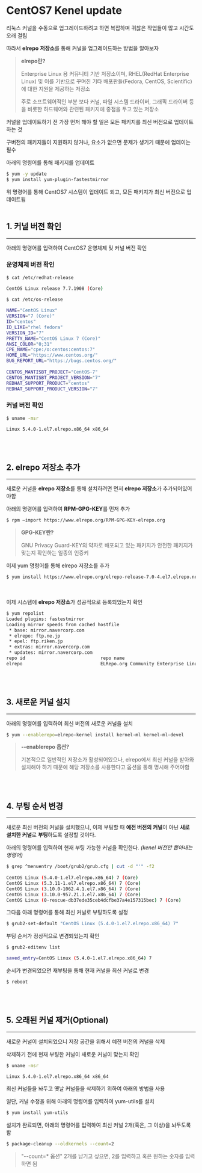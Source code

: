 CentOS7 Kenel update
=======================================

리눅스 커널을 수동으로 업그레이드하려고 하면 복잡하며 귀찮은 작업들이 많고 시간도 오래 걸림

따라서 **elrepo** **저장소**를 통해 커널을 업그레이드하는 방법을 알아보자

> **elrepo란?**
>
> Enterprise Linux 용 커뮤니티 기반 저장소이며, RHEL(RedHat Enterprise Linux) 및 이를 기반으로 꾸며진 기타 배포판들(Fedora, CentOS, Scientific)에 대한 지원을 제공하는 저장소  
 > 
> 주로 소프트웨어적인 부분 보다 커널, 파일 시스템 드라이버, 그래픽 드라이버 등을 비롯한 하드웨어와 관련된 패키지에 중점을 두고 있는 저장소

커널을 업데이트하기 전 가장 먼저 해야 할 일은 모든 패키지를 최신 버전으로 업데이트하는 것

구버전의 패키지들이 지원하지 않거나, 요소가 없으면 문제가 생기기 때문에 업데이는 필수

아래의 명령어를 통해 패키지를 업데이트

```bash
$ yum -y update
$ yum install yum-plugin-fastestmirror
```

위 명령어를 통해 CentOS7 시스템이 업데이트 되고, 모든 패키지가 최신 버전으로 업데이트됨
<br></br>

## 1. 커널 버전 확인
-----------------------

아래의 명령어를 입력하여 CentOS7 운영체제 및 커널 버전 확인

### 운영체제 버전 확인
```bash
$ cat /etc/redhat-release

CentOS Linux release 7.7.1908 (Core)
```

```bash
$ cat /etc/os-release
 
NAME="CentOS Linux"
VERSION="7 (Core)"
ID="centos"
ID_LIKE="rhel fedora"
VERSION_ID="7"
PRETTY_NAME="CentOS Linux 7 (Core)"
ANSI_COLOR="0;31"
CPE_NAME="cpe:/o:centos:centos:7"
HOME_URL="https://www.centos.org/"
BUG_REPORT_URL="https://bugs.centos.org/"
 
CENTOS_MANTISBT_PROJECT="CentOS-7"
CENTOS_MANTISBT_PROJECT_VERSION="7"
REDHAT_SUPPORT_PRODUCT="centos"
REDHAT_SUPPORT_PRODUCT_VERSION="7"
```


### 커널 버전 확인
```bash
$ uname -msr

Linux 5.4.0-1.el7.elrepo.x86_64 x86_64
```

<br></br>
## 2. elrepo 저장소 추가
------------------------------------------
새로운 커널을 **elrepo 저장소**를 통해 설치하려면 먼저 **elrepo 저장소**가 추가되어있어야함

아래의 명령어를 입력하여 **RPM-GPG-KEY**를 먼저 추가
```bash
$ rpm —import https://www.elrepo.org/RPM-GPG-KEY-elrepo.org
```
> **GPG-KEY란?**
>
> GNU Privacy Guard-KEY의 약자로 배포되고 있는 패키지가 안전한 패키지가 맞는지 확인하는 일종의 인증키

이제 yum 명령어를 통해 elrepo 저장소를 추가

```bash
$ yum install https://www.elrepo.org/elrepo-release-7.0-4.el7.elrepo.noarch.rpm
```
<br></br>
이제 시스템에 **elrepo 저장소**가 성공적으로 등록되었는지 확인

```bash
$ yum repolist
Loaded plugins: fastestmirror
Loading mirror speeds from cached hostfile
 * base: mirror.navercorp.com
 * elrepo: ftp.ne.jp
 * epel: ftp.riken.jp
 * extras: mirror.navercorp.com
 * updates: mirror.navercorp.com
repo id                            repo name                                                              status                                   base/7/x86_64                      CentOS-7 - Base                                                        10,072      
elrepo                             ELRepo.org Community Enterprise Linux Repository - el7                    150           epel/x86_64                        Extra Packages for Enterprise Linux 7 - x86_64                         13,758        extras/7/x86_64                    CentOS-7 - Extras                                                         512    updates/7/x86_64                   CentOS-7 - Updates                                                      4,135       repolist: 28,627
```
<br></br>

## 3. 새로운 커널 설치
-----------------------
아래의 명령어를 입력하여 최신 버전의 새로운 커널을 설치
```bash
$ yum --enablerepo=elrepo-kernel install kernel-ml kernel-ml-devel
```
> **--enablerepo 옵션?**
>
> 기본적으로 일반적인 저장소가 활성되어있으나, elrepo에서 최신 커널을 받아와 설치해야 하기 때문에 해당 저장소를 사용한다고 옵션을 통해 명시해 주어야함

<br>
</br>

## 4. 부팅 순서 변경
---------------------
새로운 최신 버전의 커널을 설치했으니, 이제 부팅할 때 **예전 버전의 커널**이 아닌 **새로 설치한 커널**로 **부팅**하도록 설정할 것이다.

아래의 명령어를 입력하여 현재 부팅 가능한 커널을 확인한다. *(kenel 버전만 뽑아내는 명령어)*

```bash
$ grep ^menuentry /boot/grub2/grub.cfg | cut -d "'" -f2
 
CentOS Linux (5.4.0-1.el7.elrepo.x86_64) 7 (Core)
CentOS Linux (5.3.11-1.el7.elrepo.x86_64) 7 (Core)
CentOS Linux (3.10.0-1062.4.1.el7.x86_64) 7 (Core)
CentOS Linux (3.10.0-957.21.3.el7.x86_64) 7 (Core)
CentOS Linux (0-rescue-db37ede35ceb4dcfbe37a4e157315bec) 7 (Core)

```

그다음 아래 명령어를 통해 최신 커널로 부팅하도록 설정

```bash
$ grub2-set-default "CentOS Linux (5.4.0-1.el7.elrepo.x86_64) 7"
```

부팅 순서가 정상적으로 변경되었는지 확인

```bash
$ grub2-editenv list

saved_entry=CentOS Linux (5.4.0-1.el7.elrepo.x86_64) 7
```

순서가 변경되었으면 재부팅을 통해 현재 커널을 최신 커널로 변경

```bash
$ reboot
```

<br></br>
## 5. 오래된 커널 제거(Optional)
---------------------------------------------
새로운 커널이 설치되었으니 저장 공간을 위해서 예전 버전의 커널을 삭제

삭제하기 전에 현재 부팅한 커널이 새로운 커널이 맞는지 확인

```bash
$ uname -msr

Linux 5.4.0-1.el7.elrepo.x86_64 x86_64
```

최신 커널들을 놔두고 옛날 커널들을 삭제하기 위하여 아래의 방법을 사용

일단, 커널 수정을 위해 아래의 명령어를 입력하여 yum-utils를 설치

```bash
$ yum install yum-utils
```

설치가 완료되면, 아래의 명령어를 입력하여 최신 커널 2개(혹은, 그 이상)을 놔두도록 함

```bash
$ package-cleanup --oldkernels --count=2
```
> "--count=* 옵션"
> 2개를 남기고 싶으면, 2를 입력하고 혹은 원하는 숫자를 입력하면 됨

